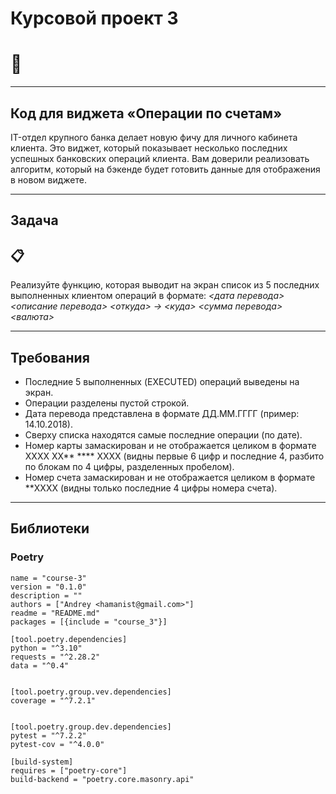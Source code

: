 # **Курсовой проект 3**
# :page_with_curl:
___
## Код для виджета «Операции по счетам»
IT-отдел крупного банка делает новую фичу для личного кабинета клиента. Это виджет, который показывает несколько последних успешных банковских операций клиента. Вам доверили реализовать алгоритм, который на бэкенде будет готовить данные для отображения в новом виджете.
___
## Задача
## :clipboard:
Реализуйте функцию, которая выводит на экран список из 5 последних выполненных клиентом операций в формате:
*<дата перевода> <описание перевода>
<откуда> -> <куда>
<сумма перевода> <валюта>*
___
## Требования
- Последние 5 выполненных (EXECUTED) операций выведены на экран.
- Операции разделены пустой строкой.
- Дата перевода представлена в формате ДД.ММ.ГГГГ (пример: 14.10.2018).
- Сверху списка находятся самые последние операции (по дате).
- Номер карты замаскирован и не отображается целиком в формате  XXXX XX** **** XXXX (видны первые 6 цифр и последние 4, разбито по блокам по 4 цифры, разделенных пробелом).
- Номер счета замаскирован и не отображается целиком в формате  **XXXX 
(видны только последние 4 цифры номера счета).
___
## Библиотеки

### Poetry
```[tool.poetry]
name = "course-3"
version = "0.1.0"
description = ""
authors = ["Andrey <hamanist@gmail.com>"]
readme = "README.md"
packages = [{include = "course_3"}]

[tool.poetry.dependencies]
python = "^3.10"
requests = "^2.28.2"
data = "^0.4"


[tool.poetry.group.vev.dependencies]
coverage = "^7.2.1"


[tool.poetry.group.dev.dependencies]
pytest = "^7.2.2"
pytest-cov = "^4.0.0"

[build-system]
requires = ["poetry-core"]
build-backend = "poetry.core.masonry.api"



